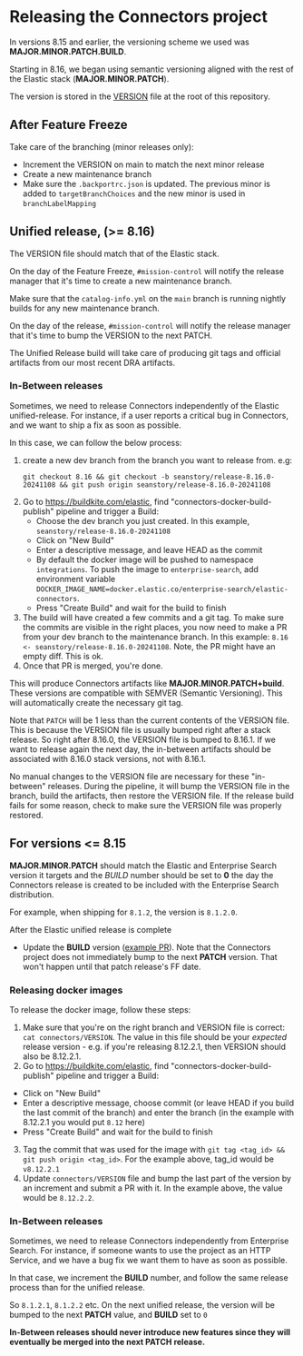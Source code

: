 # Releasing the Connectors project

In versions 8.15 and earlier, the versioning scheme we used was **MAJOR.MINOR.PATCH.BUILD**.

Starting in 8.16, we began using semantic versioning aligned with the rest of the Elastic stack (**MAJOR.MINOR.PATCH**).

The version is stored in the [VERSION](https://github.com/elastic/connectors/blob/main/connectors/VERSION) file at the root of this repository.

## After Feature Freeze
Take care of the branching (minor releases only):

- Increment the VERSION on main to match the next minor release
- Create a new maintenance branch
- Make sure the `.backportrc.json` is updated. The previous minor is added to `targetBranchChoices` and the new minor is used in `branchLabelMapping`


## Unified release, (>= 8.16)

The VERSION file should match that of the Elastic stack.

On the day of the Feature Freeze, `#mission-control` will notify the release manager that it's time to create a new maintenance branch.

Make sure that the `catalog-info.yml` on the `main` branch is running nightly builds for any new maintenance branch.

On the day of the release, `#mission-control` will notify the release manager that it's time to bump the VERSION to the next PATCH.

The Unified Release build will take care of producing git tags and official artifacts from our most recent DRA artifacts.

### In-Between releases

Sometimes, we need to release Connectors independently of the Elastic unified-release.
For instance, if a user reports a critical bug in Connectors, and we want to ship a fix as soon as possible.

In this case, we can follow the below process:

1. create a new dev branch from the branch you want to release from. e.g:
    ```
    git checkout 8.16 && git checkout -b seanstory/release-8.16.0-20241108 && git push origin seanstory/release-8.16.0-20241108
    ```
2. Go to https://buildkite.com/elastic, find "connectors-docker-build-publish" pipeline and trigger a Build:
   - Choose the dev branch you just created. In this example, `seanstory/release-8.16.0-20241108`
   - Click on "New Build"
   - Enter a descriptive message, and leave HEAD as the commit
   - By default the docker image will be pushed to namespace `integrations`. To push the image to `enterprise-search`, add environment variable `DOCKER_IMAGE_NAME=docker.elastic.co/enterprise-search/elastic-connectors`.
   - Press "Create Build" and wait for the build to finish
3. The build will have created a few commits and a git tag. 
  To make sure the commits are visible in the right places, you now need to make a PR from your dev branch to the maintenance branch.
  In this example: `8.16 <- seanstory/release-8.16.0-20241108`.
  Note, the PR might have an empty diff. This is ok.
4. Once that PR is merged, you're done.

This will produce Connectors artifacts like **MAJOR.MINOR.PATCH+build<TIMESTAMP>**.
These versions are compatible with SEMVER (Semantic Versioning).
This will automatically create the necessary git tag.

Note that `PATCH` will be 1 less than the current contents of the VERSION file.
This is because the VERSION file is usually bumped right after a stack release.
So right after 8.16.0, the VERSION file is bumped to 8.16.1.
If we want to release again the next day, the in-between artifacts should be associated with 8.16.0 stack versions, not with 8.16.1.

No manual changes to the VERSION file are necessary for these "in-between" releases.
During the pipeline, it will bump the VERSION file in the branch, build the artifacts, then restore the VERSION file.
If the release build fails for some reason, check to make sure the VERSION file was properly restored.


## For versions <= 8.15

**MAJOR.MINOR.PATCH** should match the Elastic and Enterprise Search version it targets and the *BUILD* number should be set to **0** the day the Connectors release is created to be included with the Enterprise Search distribution.

For example, when shipping for `8.1.2`, the version is `8.1.2.0`.


After the Elastic unified release is complete

- Update the **BUILD** version ([example PR](https://github.com/elastic/connectors/pull/122)). Note that the Connectors project does not immediately bump to the next **PATCH** version. That won't happen until that patch release's FF date.

### Releasing docker images

To release the docker image, follow these steps:

1. Make sure that you're on the right branch and VERSION file is correct: `cat connectors/VERSION`. The value in this file should be your _expected_ release version - e.g. if you're releasing 8.12.2.1, then VERSION should also be 8.12.2.1.
2. Go to https://buildkite.com/elastic, find "connectors-docker-build-publish" pipeline and trigger a Build:
  - Click on "New Build"
  - Enter a descriptive message, choose commit (or leave HEAD if you build the last commit of the branch) and enter the branch (in the example with 8.12.2.1 you would put `8.12` here)
  - Press "Create Build" and wait for the build to finish
3. Tag the commit that was used for the image with `git tag <tag_id> && git push origin <tag_id>`. For the example above, tag_id would be `v8.12.2.1`
4. Update `connectors/VERSION` file and bump the last part of the version by an increment and submit a PR with it. In the example above, the value would be `8.12.2.2`.

### In-Between releases

Sometimes, we need to release Connectors independently from Enterprise Search. For instance, if someone wants to use the project as an HTTP Service, and we have a bug fix we want them to have as soon as possible.

In that case, we increment the **BUILD** number, and follow the same release process than for the unified release.

So `8.1.2.1`, `8.1.2.2` etc. On the next unified release, the version will be bumped to the next **PATCH** value, and **BUILD** set to `0`

**In-Between releases should never introduce new features since they will eventually be merged into the next PATCH release.**


